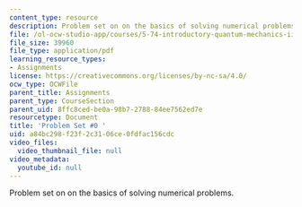 ```yaml
---
content_type: resource
description: Problem set on on the basics of solving numerical problems.
file: /ol-ocw-studio-app/courses/5-74-introductory-quantum-mechanics-ii-spring-2009/a84bc298f23f2c3106ce0fdfac156cdc_MIT5_74s09_pset0.pdf
file_size: 39960
file_type: application/pdf
learning_resource_types:
- Assignments
license: https://creativecommons.org/licenses/by-nc-sa/4.0/
ocw_type: OCWFile
parent_title: Assignments
parent_type: CourseSection
parent_uid: 8ffc8ced-be0a-98b7-2788-84ee7562ed7e
resourcetype: Document
title: 'Problem Set #0 '
uid: a84bc298-f23f-2c31-06ce-0fdfac156cdc
video_files:
  video_thumbnail_file: null
video_metadata:
  youtube_id: null
---
```

Problem set on on the basics of solving numerical problems.